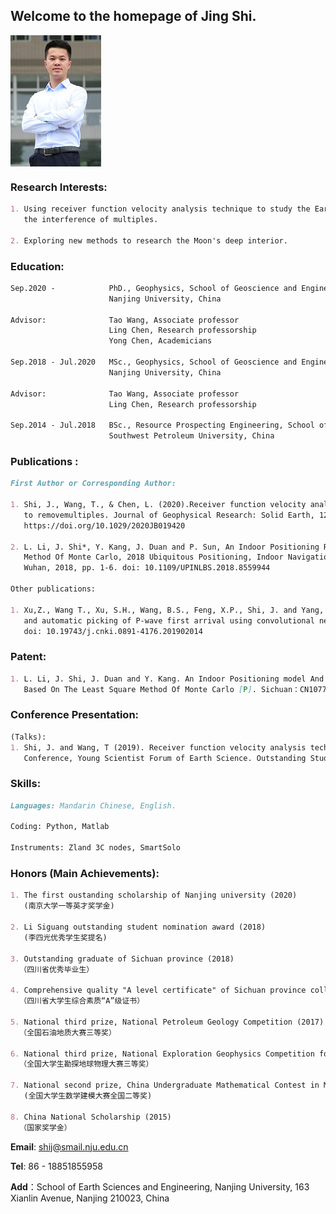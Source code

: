 ## Welcome to the homepage of Jing Shi.


<img src="./photo.jpg" width = "145" height = "210" div align=center />

### Research Interests:
```markdown
1. Using receiver function velocity analysis technique to study the Earth's deep interior without 
   the interference of multiples. 
   
2. Exploring new methods to research the Moon's deep interior.
```

### Education:
```markdown
Sep.2020 -            PhD., Geophysics, School of Geoscience and Engineering, 
                      Nanjing University, China
                      
Advisor:              Tao Wang, Associate professor
                      Ling Chen, Research professorship
                      Yong Chen, Academicians

Sep.2018 - Jul.2020   MSc., Geophysics, School of Geoscience and Engineering, 
                      Nanjing University, China
                      
Advisor:              Tao Wang, Associate professor
                      Ling Chen, Research professorship

Sep.2014 - Jul.2018   BSc., Resource Prospecting Engineering, School of Geoscience and Technology, 
                      Southwest Petroleum University, China
```


### Publications :
```markdown
First Author or Corresponding Author:

1. Shi, J., Wang, T., & Chen, L. (2020).Receiver function velocity analysis technique and its application 
   to removemultiples. Journal of Geophysical Research: Solid Earth, 125,e2020JB019420. 
   https://doi.org/10.1029/2020JB019420

2. L. Li, J. Shi*, Y. Kang, J. Duan and P. Sun, An Indoor Positioning Research Based On The Least Square 
   Method Of Monte Carlo, 2018 Ubiquitous Positioning, Indoor Navigation and Location-Based Services (UPINLBS), 
   Wuhan, 2018, pp. 1-6. doi: 10.1109/UPINLBS.2018.8559944
   
Other publications:

1. Xu,Z., Wang T., Xu, S.H., Wang, B.S., Feng, X.P., Shi, J. and Yang, M.H., 2019, Active source seismic identification
   and automatic picking of P-wave first arrival using convolutional neural network, Earthquake research in China,
   doi: 10.19743/j.cnki.0891-4176.201902014
```

### Patent:
```markdown
1. L. Li, J. Shi, J. Duan and Y. Kang. An Indoor Positioning model And Its Construction Method And Application 
   Based On The Least Square Method Of Monte Carlo [P]. Sichuan：CN107786939B,2020-08-14.
```   

### Conference Presentation:
```markdown
(Talks):
1. Shi, J. and Wang, T (2019). Receiver function velocity analysis technique and its application to removemultiples.
   Conference, Young Scientist Forum of Earth Science. Outstanding Student Oral Report Award
``` 

### Skills:
```markdown
Languages: Mandarin Chinese, English.

Coding: Python, Matlab

Instruments: Zland 3C nodes, SmartSolo 
``` 

### Honors (Main Achievements):
```markdown
1. The first oustanding scholarship of Nanjing university (2020)
   (南京大学一等英才奖学金)
   
2. Li Siguang outstanding student nomination award (2018) 
   (李四光优秀学生奖提名)

3. Outstanding graduate of Sichuan province (2018)
  （四川省优秀毕业生）

4. Comprehensive quality "A level certificate" of Sichuan province college students (2018)
  （四川省大学生综合素质“A”级证书）

5. National third prize, National Petroleum Geology Competition (2017)
  （全国石油地质大赛三等奖）
   
6. National third prize, National Exploration Geophysics Competition for College Students (2017)
  （全国大学生勘探地球物理大赛三等奖）

7. National second prize, China Undergraduate Mathematical Contest in Model (2016)
   (全国大学生数学建模大赛全国二等奖)

8. China National Scholarship (2015)
  （国家奖学金）
``` 

**Email**: shij@smail.nju.edu.cn

**Tel**:  86 - 18851855958

**Add**：School of Earth Sciences and Engineering, 
                     Nanjing University, 163 Xianlin Avenue, 
                     Nanjing 210023, China

